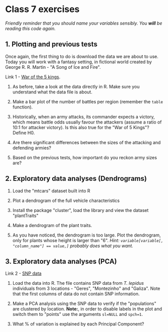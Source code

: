# Class 7 exercises

*Friendly reminder that you should name your variables sensibly. You **will** be reading this code again.*

## 1. Plotting and previous tests

Once again, the first thing to do is download the data we are about to use. Today you will work with a fantasy setting, in fictional world created by George R. R. Martin - "A Song of Ice and Fire".

Link 1 - [War of the 5 kings](https://raw.githubusercontent.com/chrisalbon/war_of_the_five_kings_dataset/master/5kings_battles_v1.csv).

1. As before, take a look at the data directly in R. Make sure you understand what the data file is about.

2. Make a bar plot of the number of battles per region (remember the `table` function).

3. Historically, when an army attacks, its commander expects a victory, which means battle odds usually favour the attackers (assume a ratio of 10:1 for attacker victory). Is this also true for the "War of 5 Kings"? Define H0.

4. Are there significant differences between the sizes of the attacking and defending armies?

5. Based on the previous tests, how important do you reckon army sizes are?


## 2. Exploratory data analyses (Dendrograms)

1. Load the "mtcars" dataset built into R

2. Plot a dendrogram of the full vehicle characteristics

3. Install the package "cluster", load the library and view the dataset "plantTraits"

4. Make a dendrogram of the plant traits.

5. As you have noticed, the dendrogram is too large. Plot the dendrogram, only for plants whose height is larger than "6".
*Hint: `variable[variable[, "column_name"] == value,]` probably does what you want.* 

## 3. Exploratory data analyses (PCA)

Link 2 - [SNP data](https://gitlab.com/StuntsPT/bp2023/raw/master/docs/classes/exercises/TLE.str)

1. Load the data into R. The file contains SNP data from *T. lepidus* individuals from 3 locations - "Geres", "Montezinho" and "Galiza". Note that the first columns of data do not contain SNP information. 

2. Make a PCA analysis using the SNP data to verify if the "populations" are clustered by location. **Note:**, in order to disable labels in the plot and switch them to "points" use the arguments `sl=NULL` and `spch=1`.

3. What % of variation is explained by each Principal Component?
